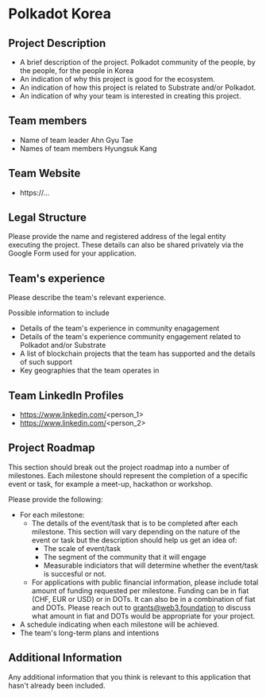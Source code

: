 # Polkadot Korea

## Project Description
  * A brief description of the project.
     Polkadot community of the people, by the people, for the people in Korea
  * An indication of why this project is good for the ecosystem.
  * An indication of how this project is related to Substrate and/or Polkadot.
  * An indication of why your team is interested in creating this project.

## Team members
* Name of team leader
Ahn Gyu Tae
* Names of team members	
Hyungsuk Kang
## Team Website	
* https://...

## Legal Structure 
Please provide the name and registered address of the legal entity executing the project. These details can also be shared privately via the Google Form used for your application.

## Team's experience
Please describe the team's relevant experience.

Possible information to include
* Details of the team's experience in community enagagement
* Details of the team's experience community engagement related to Polkadot and/or Substrate
* A list of blockchain projects that the team has supported and the details of such support
* Key geographies that the team operates in


## Team LinkedIn Profiles
* https://www.linkedin.com/<person_1>
* https://www.linkedin.com/<person_2>

## Project Roadmap
This section should break out the project roadmap into a number of milestones. Each milestone should represent the completion of a specific event or task, for example a meet-up, hackathon or workshop.

Please provide the following:
  * For each milestone:
    * The details of the event/task that is to be completed after each milestone. This section will vary depending on the nature of the event or task but the description should help us get an idea of:
      * The scale of event/task
      * The segment of the community that it will engage
      * Measurable indiciators that will determine whether the event/task is succesful or not.
    * For applications with public financial information, please include total amount of funding requested per milestone. Funding can be in fiat (CHF, EUR or USD) or in DOTs. It can also be in a combination of fiat and DOTs. Please reach out to grants@web3.foundation to discuss what amount in fiat and DOTs would be appropriate for your project.
  * A schedule indicating when each milestone will be achieved.
  * The team's long-term plans and intentions 

## Additional Information
Any additional information that you think is relevant to this application that hasn't already been included.
